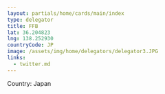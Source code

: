 ```yaml
---
layout: partials/home/cards/main/index
type: delegator
title: FFB
lat: 36.204823
lng: 138.252930
countryCode: JP
image: /assets/img/home/delegators/delegator3.JPG
links:
  - twitter.md
---
```


Country: Japan

